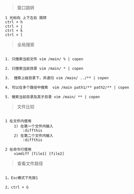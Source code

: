 > 窗口跳转

```
1 光标向 上下左右 跳转
ctrl + h
ctrl + j
ctrl + k
ctrl + l

```

> 全局搜索

```

1. 只搜索当前文件 vim /main/ % | copen

2. 只搜索当前目录 vim /main/ * | copen

3.  搜索上级目录下，并递归 vim /main/ ../** | copen

4. 可以在多个路径中搜索  vim /main path1/** path2/** | copen

5. 搜索当前目录及其子目录 vim /main/ ** | copen

```

> 文件比较

```

1 在文件内使用
    1) 在第一个文件内输入
        :diffthis
    2) 在第二个文件内输入
        :diffthis

2 在命令行使用
    vimdiff [file1] [file2]
```


> 查看文件路径

```

1，Esc模式下先按1

2，ctrl + G

```
